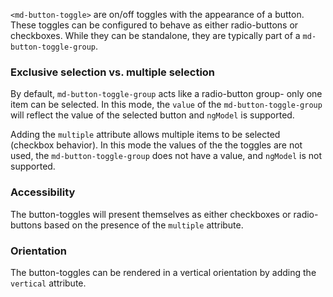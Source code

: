 `<md-button-toggle>` are on/off toggles with the appearance of a button. These toggles can be 
configured to behave as either radio-buttons or checkboxes. While they can be standalone, they are 
typically part of a `md-button-toggle-group`.


<!-- example(button-toggle-overview) -->

### Exclusive selection vs. multiple selection
By default, `md-button-toggle-group` acts like a radio-button group- only one item can be selected.
In this mode, the `value` of the `md-button-toggle-group` will reflect the value of the selected 
button and `ngModel` is supported. 

Adding the `multiple` attribute allows multiple items to be selected (checkbox behavior). In this
mode the values of the the toggles are not used, the `md-button-toggle-group` does not have a value, 
and `ngModel` is not supported.

### Accessibility
The button-toggles will present themselves as either checkboxes or radio-buttons based on the 
presence of the `multiple` attribute. 

### Orientation
The button-toggles can be rendered in a vertical orientation by adding the `vertical` attribute.
